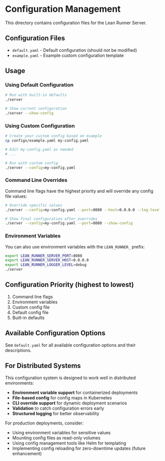 # Configuration Management

This directory contains configuration files for the Lean Runner Server.

## Configuration Files

- `default.yaml` - Default configuration (should not be modified)
- `example.yaml` - Example custom configuration template

## Usage

### Using Default Configuration

```bash
# Run with built-in defaults
./server

# Show current configuration
./server --show-config
```

### Using Custom Configuration

```bash
# Create your custom config based on example
cp configs/example.yaml my-config.yaml

# Edit my-config.yaml as needed
# ...

# Run with custom config
./server --config=my-config.yaml
```

### Command Line Overrides

Command line flags have the highest priority and will override any config file values:

```bash
# Override specific values
./server --config=my-config.yaml --port=8080 --host=0.0.0.0 --log-level=debug

# Show final configuration after overrides
./server --config=my-config.yaml --port=8080 --show-config
```

### Environment Variables

You can also use environment variables with the `LEAN_RUNNER_` prefix:

```bash
export LEAN_RUNNER_SERVER_PORT=8080
export LEAN_RUNNER_SERVER_HOST=0.0.0.0
export LEAN_RUNNER_LOGGER_LEVEL=debug
./server
```

## Configuration Priority (highest to lowest)

1. Command line flags
2. Environment variables
3. Custom config file
4. Default config file
5. Built-in defaults

## Available Configuration Options

See `default.yaml` for all available configuration options and their descriptions.

## For Distributed Systems

This configuration system is designed to work well in distributed environments:

- **Environment variable support** for containerized deployments
- **File-based config** for config maps in Kubernetes
- **CLI override support** for dynamic deployment scenarios
- **Validation** to catch configuration errors early
- **Structured logging** for better observability

For production deployments, consider:
- Using environment variables for sensitive values
- Mounting config files as read-only volumes
- Using config management tools like Helm for templating
- Implementing config reloading for zero-downtime updates (future enhancement)
